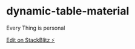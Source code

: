 # dynamic-table-material


Every Thing is personal

[Edit on StackBlitz ⚡️](https://stackblitz.com/edit/dynamic-table-eryeo9)
